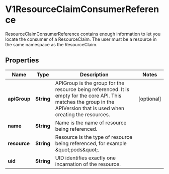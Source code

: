 

# V1ResourceClaimConsumerReference

ResourceClaimConsumerReference contains enough information to let you locate the consumer of a ResourceClaim. The user must be a resource in the same namespace as the ResourceClaim.

## Properties

| Name | Type | Description | Notes |
|------------ | ------------- | ------------- | -------------|
|**apiGroup** | **String** | APIGroup is the group for the resource being referenced. It is empty for the core API. This matches the group in the APIVersion that is used when creating the resources. |  [optional] |
|**name** | **String** | Name is the name of resource being referenced. |  |
|**resource** | **String** | Resource is the type of resource being referenced, for example \&quot;pods\&quot;. |  |
|**uid** | **String** | UID identifies exactly one incarnation of the resource. |  |



